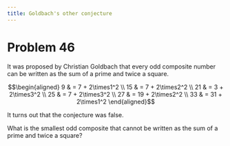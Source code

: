 ```yaml
---
title: Goldbach's other conjecture
---
```

# Problem 46

It was proposed by Christian Goldbach that every odd composite number
can be written as the sum of a prime and twice a square.

$$\begin{aligned}
9 & = 7 + 2\times1^2 \\
15 & = 7 + 2\times2^2 \\
21 & = 3 + 2\times3^2 \\
25 & = 7 + 2\times3^2 \\
27 & = 19 + 2\times2^2 \\
33 & = 31 + 2\times1^2
\end{aligned}$$

It turns out that the conjecture was false.

What is the smallest odd composite that cannot be written as the sum of
a prime and twice a square?
